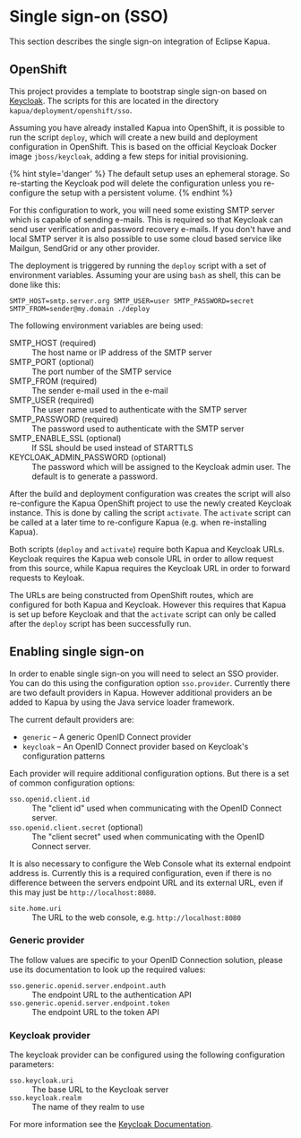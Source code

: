 # Single sign-on (SSO)

This section describes the single sign-on integration of Eclipse Kapua.

## OpenShift

This project provides a template to bootstrap single sign-on based on [Keycloak](http://keycloak.org).
The scripts for this are located in the directory `kapua/deployment/openshift/sso`.

Assuming you have already installed Kapua into OpenShift, it is possible to run the script `deploy`, which
will create a new build and deployment configuration in OpenShift. This is based on the official Keycloak Docker
image `jboss/keycloak`, adding a few steps for initial provisioning.

{% hint style='danger' %}
The default setup uses an ephemeral storage. So re-starting the Keycloak pod will delete the configuration unless
you re-configure the setup with a persistent volume.
{% endhint %} 

For this configuration to work, you will need some existing SMTP server which is capable of sending e-mails.
This is required so that Keycloak can send user verification and password recovery e-mails. If you don't have
and local SMTP server it is also possible to use some cloud based service like Mailgun, SendGrid or any other
provider.

The deployment is triggered by running the `deploy` script with a set of environment variables. Assuming your
are using `bash` as shell, this can be done like this:

    SMTP_HOST=smtp.server.org SMTP_USER=user SMTP_PASSWORD=secret SMTP_FROM=sender@my.domain ./deploy

The following environment variables are being used:

<dl>

<dt>SMTP_HOST (required)</dt>
<dd>The host name or IP address of the SMTP server</dd>

<dt>SMTP_PORT (optional)</dt>
<dd>The port number of the SMTP service</dd>

<dt>SMTP_FROM (required)</dt>
<dd>The sender e-mail used in the e-mail</dd>

<dt>SMTP_USER (required)</dt>
<dd>The user name used to authenticate with the SMTP server</dd>

<dt>SMTP_PASSWORD (required)</dt>
<dd>The password used to authenticate with the SMTP server</dd>

<dt>SMTP_ENABLE_SSL (optional)</dt>
<dd>If SSL should be used instead of STARTTLS</dd>

<dt>KEYCLOAK_ADMIN_PASSWORD (optional)</dt>
<dd>The password which will be assigned to the Keycloak admin user. The default is to generate a password.</dd>

</dl>

After the build and deployment configuration was creates the script will also re-configure the Kapua OpenShift project
to use the newly created Keycloak instance. This is done by calling the script `activate`. The `activate` script
can be called at a later time to re-configure Kapua (e.g. when re-installing Kapua).

Both scripts (`deploy` and `activate`) require both Kapua and Keycloak URLs. Keycloak requires the Kapua web console
URL in order to allow request from this source, while Kapua requires the Keycloak URL in order to forward requests to Keyloak.

The URLs are being constructed from OpenShift routes, which are configured for both Kapua and Keycloak. However this requires
that Kapua is set up before Keycloak and that the `activate` script can only be called after the `deploy` script
has been successfully run.

## Enabling single sign-on

In order to enable single sign-on you will need to select an SSO provider. You can do this using the
configuration option `sso.provider`. Currently there are two default providers in Kapua. However additional
providers an be added to Kapua by using the Java service loader framework.

The current default providers are:

* `generic` – A generic OpenID Connect provider
* `keycloak` – An OpenID Connect provider based on Keycloak's configuration patterns

Each provider will require additional configuration options. But there is a set of common configuration
options:

<dl>
  <dt><code>sso.openid.client.id</code></dt>
  <dd>
  The "client id" used when communicating with the OpenID Connect server.
  </dd>

  <dt><code>sso.openid.client.secret</code> (optional)</dt>
  <dd>
  The "client secret" used when communicating with the OpenID Connect server.
  </dd>
</dl>

It is also necessary to configure the Web Console what its external endpoint address is.
Currently this is a required configuration, even if there is no difference between the servers
endpoint URL and its external URL, even if this may just be `http://localhost:8080`.

<dl>
  <dt><code>site.home.uri</code></dt>
  <dd>The URL to the web console, e.g. <code>http://localhost:8080</code></dd>
</dl>

### Generic provider

The follow values are specific to your OpenID Connection solution, please use its
documentation to look up the required values:

<dl>
  <dt><code>sso.generic.openid.server.endpoint.auth</code></dt>
  <dd>The endpoint URL to the authentication API</dd>
  <dt><code>sso.generic.openid.server.endpoint.token</code></dt>
  <dd>The endpoint URL to the token API</dd>
</dl>

### Keycloak provider

The keycloak provider can be configured using the following configuration parameters:

<dl>
  <dt><code>sso.keycloak.uri</code></dt>
  <dd>The base URL to the Keycloak server</dd>
  
  <dt><code>sso.keycloak.realm</code></dt>
  <dd>The name of they realm to use</dd>
</dl>

For more information see the [Keycloak Documentation](http://www.keycloak.org/documentation.html).
